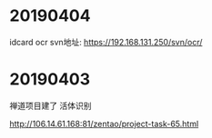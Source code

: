 

# 20190404

idcard ocr svn地址:  https://192.168.131.250/svn/ocr/





# 20190403

禅道项目建了  活体识别

http://106.14.61.168:81/zentao/project-task-65.html

